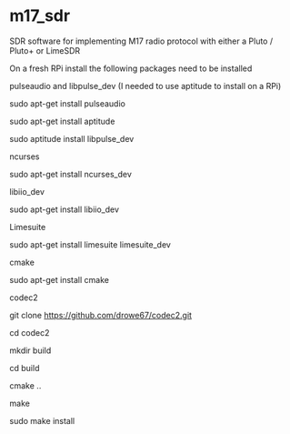 # m17_sdr

SDR software for implementing M17 radio protocol with either a Pluto / Pluto+ or LimeSDR


On a fresh RPi install the following packages need to be installed

pulseaudio and libpulse_dev (I needed to use aptitude to install on a RPi)

sudo apt-get install pulseaudio

sudo apt-get install aptitude

sudo aptitude install libpulse_dev

ncurses

sudo apt-get install ncurses_dev

libiio_dev

sudo apt-get install libiio_dev

Limesuite

sudo apt-get install limesuite limesuite_dev

cmake

sudo apt-get install cmake

codec2

git clone https://github.com/drowe67/codec2.git

cd codec2

mkdir build

cd build

cmake ..

make

sudo make install
